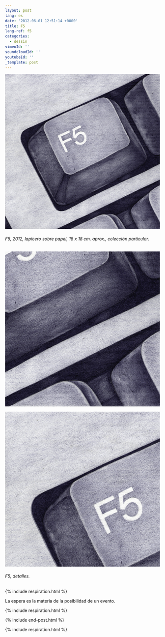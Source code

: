 ```yaml
---
layout: post
lang: es
date: '2012-06-01 12:51:14 +0000'
title: F5
lang-ref: f5
categories:
  - dessin
vimeoId: ''
soundcloudId: ''
youtubeId: ''
_template: post
---
```





![](/imgs/f5_b-1-up-a.jpg)

###### _F5_, 2012, lapicero sobre papel, 18 x 18 cm. aprox., colección particular.

![](/imgs/f5_b-1-up-c.jpg)

![](/imgs/f5_b-1-up-b.jpg)

###### _F5_, detalles.

{% include respiration.html %}

La espera es la materia de la posibilidad de un evento.

{% include respiration.html %}

{% include end-post.html %}

{% include respiration.html %}
